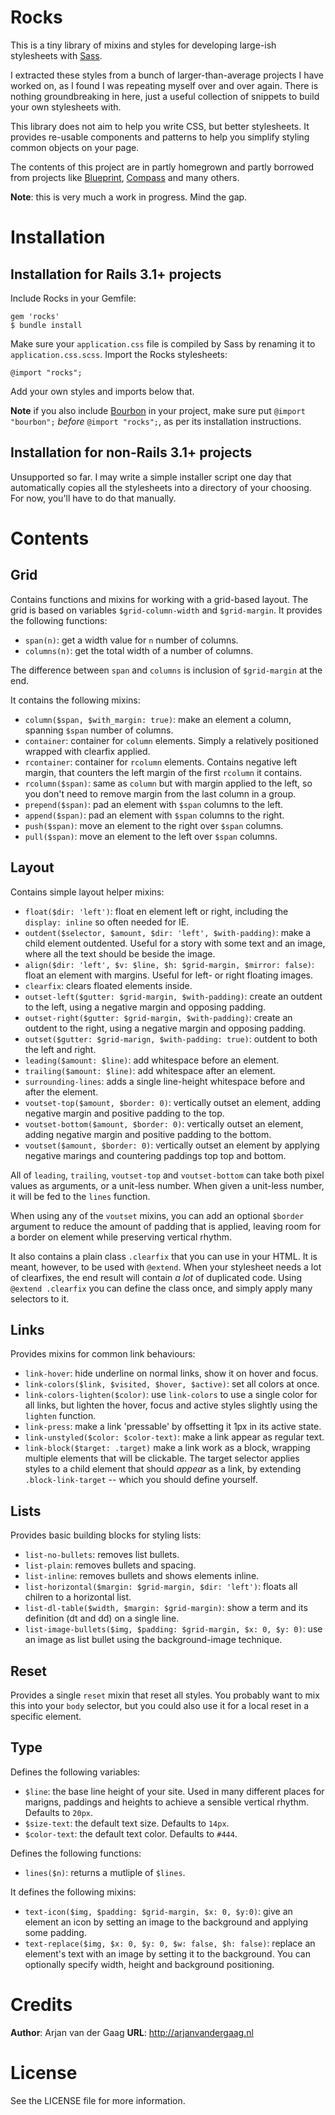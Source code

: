 # Rocks

This is a tiny library of mixins and styles for developing large-ish stylesheets with [Sass][].

I extracted these styles from a bunch of larger-than-average projects I have worked on, as I found I was repeating myself over and over again. There is nothing groundbreaking in here, just a useful collection of snippets to build your own stylesheets with.

This library does not aim to help you write CSS, but better stylesheets. It provides re-usable components and patterns to help you simplify styling common objects on your page.

The contents of this project are in partly homegrown and partly borrowed from projects like [Blueprint][], [Compass][] and many others.

**Note**: this is very much a work in progress. Mind the gap.

# Installation 

## Installation for Rails 3.1+ projects

Include Rocks in your Gemfile:

    gem 'rocks'
	$ bundle install

Make sure your `application.css` file is compiled by Sass by renaming it to `application.css.scss`. Import the Rocks stylesheets:

    @import "rocks";

Add your own styles and imports below that.

**Note** if you also include [Bourbon][] in your project, make sure put `@import "bourbon";` _before_ `@import "rocks";`, as per its installation instructions.

## Installation for non-Rails 3.1+ projects

Unsupported so far. I may write a simple installer script one day that automatically copies all the stylesheets into a directory of your choosing. For now, you'll have to do that manually.

# Contents

## Grid

Contains functions and mixins for working with a grid-based layout. The grid is based on variables `$grid-column-width` and `$grid-margin`. It provides the following functions:

* `span(n)`: get a width value for `n` number of columns.
* `columns(n)`: get the total width of a number of columns.

The difference between `span` and `columns` is inclusion of `$grid-margin` at the end.

It contains the following mixins:

* `column($span, $with_margin: true)`: make an element a column, spanning `$span` number of columns.
* `container`: container for `column` elements. Simply a relatively positioned wrapped with clearfix applied.
* `rcontainer`: container for `rcolumn` elements. Contains negative left margin, that counters the left margin of the first `rcolumn` it contains.
* `rcolumn($span)`: same as `column` but with margin applied to the left, so you don't need to remove margin from the last column in a group.
* `prepend($span)`: pad an element with `$span` columns to the left.
* `append($span)`: pad an element with `$span` columns to the right.
* `push($span)`: move an element to the right over `$span` columns.
* `pull($span)`: move an element to the left over `$span` columns.

## Layout

Contains simple layout helper mixins:

* `float($dir: 'left')`: float en element left or right, including the `display: inline` so often needed for IE.
* `outdent($selector, $amount, $dir: 'left', $with-padding)`: make a child element outdented. Useful for a story with some text and an image, where all the text should be beside the image.
* `align($dir: 'left', $v: $line, $h: $grid-margin, $mirror: false)`: float an element with margins. Useful for left- or right floating images.
* `clearfix`: clears floated elements inside.
* `outset-left($gutter: $grid-margin, $with-padding)`: create an outdent to the left, using a negative margin and opposing padding.
* `outset-right($gutter: $grid-margin, $with-padding)`: create an outdent to the right, using a negative margin and opposing padding.
* `outset($gutter: $grid-marign, $with-padding: true)`: outdent to both the left and right.
* `leading($amount: $line)`: add whitespace before an element.
* `trailing($amount: $line)`: add whitespace after an element.
* `surrounding-lines`: adds a single line-height whitespace before and after the element.
* `voutset-top($amount, $border: 0)`: vertically outset an element, adding negative margin and positive padding to the top.
* `voutset-bottom($amount, $border: 0)`: vertically outset an element, adding negative margin and positive padding to the bottom.
* `voutset($amount, $border: 0)`: vertically outset an element by applying negative marings and countering paddings top top and bottom.

All of `leading`, `trailing`, `voutset-top` and `voutset-bottom` can take both pixel values as arguments, or a unit-less number. When given a unit-less number, it will be fed to the `lines` function.

When using any of the `voutset` mixins, you can add an optional `$border` argument to reduce the amount of padding that is applied, leaving room for a border on element while preserving vertical rhythm.

It also contains a plain class `.clearfix` that you can use in your HTML. It is meant, however, to be used with `@extend`. When your stylesheet needs a lot of clearfixes, the end result will contain _a lot_ of duplicated code. Using `@extend .clearfix` you can define the class once, and simply apply many selectors to it.

## Links

Provides mixins for common link behaviours:

* `link-hover`: hide underline on normal links, show it on hover and focus.
* `link-colors($link, $visited, $hover, $active)`: set all colors at once.
* `link-colors-lighten($color)`: use `link-colors` to use a single color for all links, but lighten the hover, focus and active styles slightly using the `lighten` function.
* `link-press`: make a link 'pressable' by offsetting it 1px in its active state.
* `link-unstyled($color: $color-text)`: make a link appear as regular text.
* `link-block($target: .target)` make a link work as a block, wrapping multiple elements that will be clickable. The target selector applies styles to a child element that should _appear_ as a link, by extending `.block-link-target` -- which you should define yourself.

## Lists

Provides basic building blocks for styling lists:

* `list-no-bullets`: removes list bullets.
* `list-plain`: removes bullets and spacing.
* `list-inline`: removes bullets and shows elements inline.
* `list-horizontal($margin: $grid-margin, $dir: 'left')`: floats all chilren to a horizontal list.
* `list-dl-table($width, $margin: $grid-margin)`: show a term and its definition (dt and dd) on a single line.
* `list-image-bullets($img, $padding: $grid-margin, $x: 0, $y: 0)`: use an image as list bullet using the background-image technique.

## Reset

Provides a single `reset` mixin that reset all styles. You probably want to mix this into your `body` selector, but you could also use it for a local reset in a specific element.

## Type

Defines the following variables:

* `$line`: the base line height of your site. Used in many different places for marigns, paddings and heights to achieve a sensible vertical rhythm. Defaults to `20px`.
* `$size-text`: the default text size. Defaults to `14px`.
* `$color-text`: the default text color. Defaults to `#444`.

Defines the following functions:

* `lines($n)`: returns a mutliple of `$lines`.

It defines the following mixins:

* `text-icon($img, $padding: $grid-margin, $x: 0, $y:0)`: give an element an icon by setting an image to the background and applying some padding.
* `text-replace($img, $x: 0, $y: 0, $w: false, $h: false)`: replace an element's text with an image by setting it to the background. You can optionally specify width, height and background positioning.

# Credits

**Author**: Arjan van der Gaag
**URL**: http://arjanvandergaag.nl

# License

See the LICENSE file for more information.

[Sass]: http://sass-lang.com
[Compass]: http://compass-style.org
[Blueprint]: http://blueprintcss.org
[Bourbon]: https://github.com/thoughbot/bourbon
